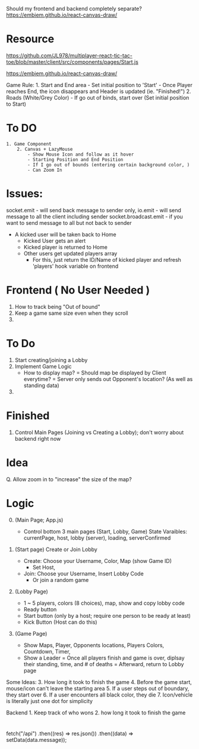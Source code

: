 Should my frontend and backend completely separate? 
https://embiem.github.io/react-canvas-draw/

# Resource
https://github.com/JL978/multiplayer-react-tic-tac-toe/blob/master/client/src/components/pages/Start.js

https://embiem.github.io/react-canvas-draw/

Game Rule:
    1. Start and End area
        - Set initial position to 'Start'
        - Once Player reaches End, the icon disappears and Header is updated (ie. "Finished!")
    2. Roads (White/Grey Color)
        - If go out of binds, start over (Set initial position to Start)


# To DO
    1. Game Component
        2. Canvas + LazyMouse
            - Show Mouse Icon and follow as it hover
            - Starting Position and End Position
            - If I go out of bounds (entering certain background color, )
            - Can Zoom In


# Issues:
socket.emit - will send back message to sender only,
io.emit     - will send message to all the client including sender
socket.broadcast.emit - if you want to send message to all but not back to sender 


- A kicked user will be taken back to Home
    - Kicked User gets an alert 
    - Kicked player is returned to Home
    - Other users get updated players array
        - For this, just return the ID/Name of kicked player and refresh 'players' hook variable on frontend

# Frontend ( No User Needed ) 
1. How to track being "Out of bound"
2. Keep a game same size even when they scroll
3. 

# To Do
1. Start creating/joining a Lobby
2. Implement Game Logic 
    - How to display map? 
        = Should map be displayed by Client everytime? 
        = Server only sends out Opponent's location? (As well as standing data) 
3. 

# Finished 
1. Control Main Pages (Joining vs Creating a Lobby); don't worry about backend right now 

# Idea
Q. Allow zoom in to "increase" the size of the map? 


# Logic
0. (Main Page; App.js)
    - Control bottom 3 main pages (Start, Lobby, Game)
    State Varaibles: currentPage, host, lobby (server), loading, serverConfirmed

1. (Start page) Create or Join Lobby
    - Create: Choose your Username, Color, Map (show Game ID)
        - Set Host, 
    - Join: Choose your Username, Insert Lobby Code
        - Or join a random game

2. (Lobby Page) 
   - 1 ~ 5 players, colors (8 choices), map, show and copy lobby code
   - Ready button
   - Start button (only by a host; require one person to be ready at least)
   - Kick Button (Host can do this)

3. (Game Page)
    - Show Maps, Player, Opponents locations, Players Colors, Countdown, Timer, 
    - Show a Leader 
    = Once all players finish and game is over, diplsay their standing, time, and # of deaths 
    = Afterward, return to Lobby page 

Some Ideas: 
    3. How long it took to finish the game
    4. Before the game start, mouse/icon can't leave the starting area
    5. If a user steps out of boundary, they start over
    6. If a user encounters all black color, they die 
    7. Icon/vehicle is literally just one dot for simplicity


Backend
    1. Keep track of who wons
    2. how long it took to finish the game



# 
fetch("/api")
.then((res) => res.json())
.then((data) => setData(data.message));
